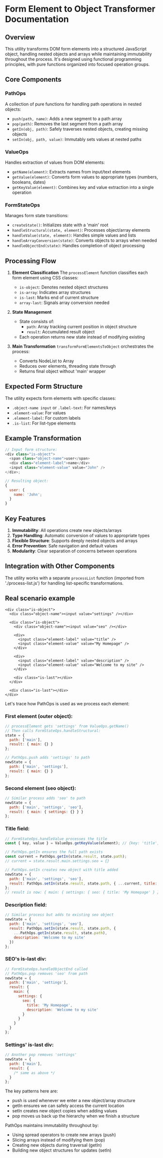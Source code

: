 # Form Element to Object Transformer Documentation

## Overview

This utility transforms DOM form elements into a structured JavaScript object, handling nested objects and arrays while maintaining immutability throughout the process. It's designed using functional programming principles, with pure functions organized into focused operation groups.

## Core Components

### PathOps

A collection of pure functions for handling path operations in nested objects:

- `push(path, name)`: Adds a new segment to a path array
- `pop(path)`: Removes the last segment from a path array
- `getIn(obj, path)`: Safely traverses nested objects, creating missing objects
- `setIn(obj, path, value)`: Immutably sets values at nested paths

### ValueOps

Handles extraction of values from DOM elements:

- `getName(element)`: Extracts names from input/text elements
- `getValue(element)`: Converts form values to appropriate types (numbers, booleans, dates)
- `getKeyValue(element)`: Combines key and value extraction into a single operation

### FormStateOps

Manages form state transitions:

- `createState()`: Initializes state with a 'main' root
- `handleStructural(state, element)`: Processes object/array elements
- `handleValue(state, element)`: Handles simple values and lists
- `handleArrayConversion(state)`: Converts objects to arrays when needed
- `handleObjectEnd(state)`: Handles completion of object processing

## Processing Flow

1. **Element Classification**
   The `processElement` function classifies each form element using CSS classes:

   - `is-object`: Denotes nested object structures
   - `is-array`: Indicates array structures
   - `is-last`: Marks end of current structure
   - `array-last`: Signals array conversion needed

2. **State Management**

   - State consists of:
     - `path`: Array tracking current position in object structure
     - `result`: Accumulated result object
   - Each operation returns new state instead of modifying existing

3. **Main Transformation**
   `transformFormElementsToObject` orchestrates the process:
   - Converts NodeList to Array
   - Reduces over elements, threading state through
   - Returns final object without 'main' wrapper

## Expected Form Structure

The utility expects form elements with specific classes:

- `.object-name input` or `.label-text`: For names/keys
- `.element-value`: For values
- `.element-label`: For custom labels
- `.is-list`: For list-type elements

## Example Transformation

```javascript
// Input form structure:
<div class="is-object">
  <span class="object-name">user</span>
  <div class="element-label">name</div>
  <input class="element-value" value="John" />
</div>;

// Resulting object:
{
  user: {
    name: 'John';
  }
}
```

## Key Features

1. **Immutability**: All operations create new objects/arrays
2. **Type Handling**: Automatic conversion of values to appropriate types
3. **Flexible Structure**: Supports deeply nested objects and arrays
4. **Error Prevention**: Safe navigation and default values
5. **Modularity**: Clear separation of concerns between operations

## Integration with Other Components

The utility works with a separate `processList` function (imported from './process-list.js') for handling list-specific transformations.

## Real scenario example

```
<div class="is-object">
  <div class="object-name"><input value="settings" /></div>

  <div class="is-object">
    <div class="object-name"><input value="seo" /></div>

    <div>
      <input class="element-label" value="title" />
      <input class="element-value" value="My Homepage" />
    </div>

    <div>
      <input class="element-label" value="description" />
      <input class="element-value" value="Welcome to my site" />
    </div>

    <div class="is-last"></div>
  </div>

  <div class="is-last"></div>
</div>
```

Let's trace how PathOps is used as we process each element:

### First element (outer object):

```javascript
// processElement gets 'settings' from ValueOps.getName()
// Then calls FormStateOps.handleStructural:
state = {
  path: ['main'],
  result: { main: {} }
};

// PathOps.push adds 'settings' to path
newState = {
  path: ['main', 'settings'],
  result: { main: {} }
};
```

### Second element (seo object):

```javascript
// Similar process adds 'seo' to path
newState = {
  path: ['main', 'settings', 'seo'],
  result: { main: { settings: {} } }
};
```

### Title field:

```javascript
// FormStateOps.handleValue processes the title
const { key, value } = ValueOps.getKeyValue(element); // {key: 'title', value: 'My Homepage'}

// PathOps.getIn ensures the full path exists
const current = PathOps.getIn(state.result, state.path);
// current = state.result.main.settings.seo = {}

// PathOps.setIn creates new object with title added
newState = {
  path: ['main', 'settings', 'seo'],
  result: PathOps.setIn(state.result, state.path, { ...current, title: 'My Homepage' })
};
// result is now: { main: { settings: { seo: { title: 'My Homepage' } } } }
```

### Description field:

```javascript
// Similar process but adds to existing seo object
newState = {
  path: ['main', 'settings', 'seo'],
  result: PathOps.setIn(state.result, state.path, {
    ...PathOps.getIn(state.result, state.path),
    description: 'Welcome to my site'
  })
};
```

### SEO's is-last div:

```javascript
// FormStateOps.handleObjectEnd called
// PathOps.pop removes 'seo' from path
newState = {
  path: ['main', 'settings'],
  result: {
    main: {
      settings: {
        seo: {
          title: 'My Homepage',
          description: 'Welcome to my site'
        }
      }
    }
  }
};
```

### Settings' is-last div:

```javascript
// Another pop removes 'settings'
newState = {
  path: ['main'],
  result: {
    /* same as above */
  }
};
```

The key patterns here are:

- push is used whenever we enter a new object/array structure
- getIn ensures we can safely access the current location
- setIn creates new object copies when adding values
- pop moves us back up the hierarchy when we finish a structure

PathOps maintains immutability throughout by:

- Using spread operators to create new arrays (push)
- Slicing arrays instead of modifying them (pop)
- Creating new objects during traversal (getIn)
- Building new object structures for updates (setIn)
